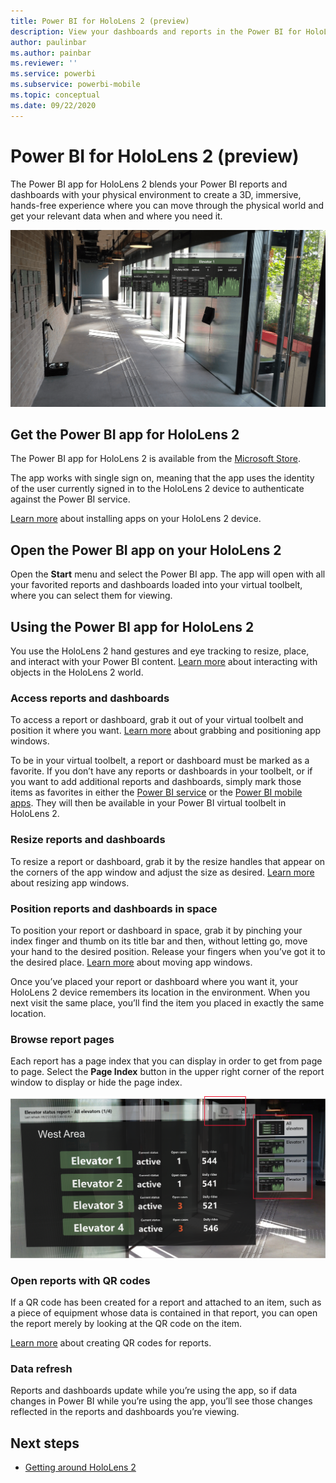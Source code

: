 ```yaml
---
title: Power BI for HoloLens 2 (preview)
description: View your dashboards and reports in the Power BI for HoloLens 2 app.
author: paulinbar
ms.author: painbar
ms.reviewer: ''
ms.service: powerbi
ms.subservice: powerbi-mobile
ms.topic: conceptual
ms.date: 09/22/2020
---
```

# Power BI for HoloLens 2 (preview)
The Power BI app for HoloLens 2 blends your Power BI reports and dashboards with your physical environment to create a 3D, immersive, hands-free experience where you can move through the physical world and get your relevant data when and where you need it.

![Image from HoloLens 2 showing floating Power B I reports.](media/mobile-hololens2-app/power-bi-hololens2-floating-reports.png)

## Get the Power BI app for HoloLens 2 

The Power BI app for HoloLens 2 is available from the [Microsoft Store](https://go.microsoft.com/fwlink/?linkid=526478).

The app works with single sign on, meaning that the app uses the identity of the user currently signed in to the HoloLens 2 device to authenticate against the Power BI service.

[Learn more](/hololens/holographic-store-apps) about installing apps on your HoloLens 2 device.

## Open the Power BI app on your HoloLens 2

Open the **Start** menu and select the Power BI app. The app will open with all your favorited reports and dashboards loaded into your virtual toolbelt, where you can select them for viewing.

## Using the Power BI app for HoloLens 2

You use the HoloLens 2 hand gestures and eye tracking to resize, place, and interact with your Power BI content. [Learn more](/hololens/hololens2-basic-usage) about interacting with objects in the HoloLens 2 world.

### Access reports and dashboards

To access a report or dashboard, grab it out of your virtual toolbelt and position it where you want. [Learn more](/hololens/hololens2-basic-usage#moving-holograms) about grabbing and positioning app windows.

To be in your virtual toolbelt, a report or dashboard must be marked as a favorite. If you don’t have any reports or dashboards in your toolbelt, or if you want to add additional reports and dashboards, simply mark those items as favorites in either the [Power BI service](../end-user-favorite.md) or the [Power BI mobile apps](mobile-apps-favorites.md). They will then be available in your Power BI virtual toolbelt in HoloLens 2.

### Resize reports and dashboards

To resize a report or dashboard, grab it by the resize handles that appear on the corners of the app window and adjust the size as desired. [Learn more](/hololens/hololens2-basic-usage#resizing-holograms) about resizing app windows.

### Position reports and dashboards in space

To position your report or dashboard in space, grab it by pinching your index finger and thumb on its title bar and then, without letting go, move your hand to the desired position. Release your fingers when you’ve got it to the desired place. [Learn more](/hololens/hololens2-basic-usage#moving-holograms) about moving app windows.

Once you’ve placed your report or dashboard where you want it, your HoloLens 2 device remembers its location in the environment. When you next visit the same place, you’ll find the item you placed in exactly the same location.

### Browse report pages

Each report has a page index that you can display in order to get from page to page. Select the **Page Index** button in the upper right corner of the report window to display or hide the page index.

![Image showing report page index in Power B I for HoloLens 2](media/mobile-hololens2-app/power-bi-hololens2-browse-report-pages.png)

### Open reports with QR codes

If a QR code has been created for a report and attached to an item, such as a piece of equipment whose data is contained in that report, you can open the report merely by looking at the QR code on the item.

[Learn more](../../create-reports/service-create-qr-code-for-report.md) about creating QR codes for reports.

### Data refresh

Reports and dashboards update while you’re using the app, so if data changes in Power BI while you’re using the app, you’ll see those changes reflected in the reports and dashboards you’re viewing.

## Next steps

* [Getting around HoloLens 2](/hololens/hololens2-basic-usage)